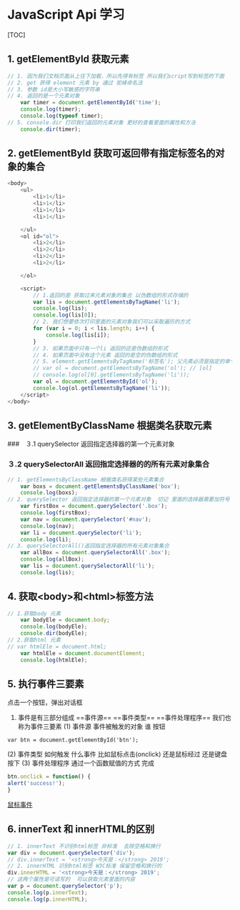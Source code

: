# JavaScript Api 学习

[TOC]



##  1. getElementById 获取元素

```js
// 1. 因为我们文档页面从上往下加载，所以先得有标签 所以我们script写到标签的下面
// 2. get 获得 element 元素 by 通过 驼峰命名法
// 3. 参数 id是大小写敏感的字符串
// 4. 返回的是一个元素对象
	var timer = document.getElementById('time');
	console.log(timer);
	console.log(typeof timer);
// 5. console.dir 打印我们返回的元素对象 更好的查看里面的属性和方法
	console.dir(timer);
```

## 2. getElementById 获取可返回带有指定标签名的对象的集合

```js
<body>
    <ul>
        <li>1</li>
        <li>1</li>
        <li>1</li>
        <li>1</li>

    </ul>
    <ol id="ol">
        <li>2</li>
        <li>2</li>
        <li>2</li>
        <li>2</li>

    </ol>

    <script>
        // 1.返回的是 获取过来元素对象的集合 以伪数组的形式存储的
        var lis = document.getElementsByTagName('li');
        console.log(lis);
        console.log(lis[0]);
        // 2. 我们想要依次打印里面的元素对象我们可以采取遍历的方式
        for (var i = 0; i < lis.length; i++) {
            console.log(lis[i]);
        }
        // 3. 如果页面中只有一个li 返回的还是伪数组的形式
        // 4. 如果页面中没有这个元素 返回的是空的伪数组的形式
        // 5. element.getElementsByTagName('标签名'); 父元素必须是指定的单个元素
        // var ol = document.getElementsByTagName('ol'); // [ol]
        // console.log(ol[0].getElementsByTagName('li'));
        var ol = document.getElementById('ol');
        console.log(ol.getElementsByTagName('li'));
    </script>
</body>
```

## 3. getElementByClassName 根据类名获取元素

###　３.1 querySelector 返回指定选择器的第一个元素对象

### ３.2 querySelectorAll 返回指定选择器的的所有元素对象集合

```js
// 1. getElementsByClassName 根据类名获得某些元素集合
	var boxs = document.getElementsByClassName('box');
	console.log(boxs);
// 2. querySelector 返回指定选择器的第一个元素对象  切记 里面的选择器需要加符号 .box  #nav
	var firstBox = document.querySelector('.box');
	console.log(firstBox);
	var nav = document.querySelector('#nav');
	console.log(nav);
	var li = document.querySelector('li');
	console.log(li);
// 3. querySelectorAll()返回指定选择器的所有元素对象集合
    var allBox = document.querySelectorAll('.box');
    console.log(allBox);
    var lis = document.querySelectorAll('li');
    console.log(lis);
```

## 4. 获取\<body>和\<html>标签方法

```js
// 1.获取body 元素
	var bodyEle = document.body;
	console.log(bodyEle);
	console.dir(bodyEle);
// 2.获取html 元素
// var htmlEle = document.html;
	var htmlEle = document.documentElement;
	console.log(htmlEle);
```

## 5. 执行事件三要素

点击一个按钮，弹出对话框
 1. 事件是有三部分组成  ==事件源==  ==事件类型==  ==事件处理程序==   我们也称为事件三要素
    (1) 事件源 事件被触发的对象   谁  按钮

  `var btn = document.getElementById('btn');`

  (2) 事件类型  如何触发 什么事件 比如鼠标点击(onclick) 还是鼠标经过 还是键盘按下
  (3) 事件处理程序  通过一个函数赋值的方式 完成

  ```js
  btn.onclick = function() {
  alert('success!');
  }
  ```

[鼠标事件](https://www.w3cschool.cn/htmltags/ref-eventattributes.html)

## 6. innerText 和 innerHTML的区别

```js
// 1. innerText 不识别html标签 非标准  去除空格和换行
var div = document.querySelector('div');
// div.innerText = '<strong>今天是：</strong> 2019';
// 2. innerHTML 识别html标签 W3C标准 保留空格和换行的
div.innerHTML = '<strong>今天是：</strong> 2019';
// 这两个属性是可读写的  可以获取元素里面的内容
var p = document.querySelector('p');
console.log(p.innerText);
console.log(p.innerHTML);
```

